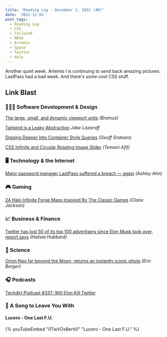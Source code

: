 ```yaml
---
title: 'Reading Log - December 2, 2022 (#8)'
date: '2022-12-02'
post_tags:
  - Reading Log
  - CSS
  - Tailwind
  - NASA
  - Artemis
  - Space
  - Twitter
  - Halo
---
```


Another quiet week. Artemis I is continuing to send back amazing pictures. LastPass had a bad week. And there's some cool CSS stuff.
<!-- excerpt -->

## Link Blast

### 👨🏼‍💻 Software Development & Design

[The large, small, and dynamic viewport units](https://web.dev/viewport-units/) _(Bramus)_

[Tailwind is a Leaky Abstraction](https://jakelazaroff.com/words/tailwind-is-a-leaky-abstraction/) _Jake Lazaroff_

[Digging Deeper Into Container Style Queries](https://css-tricks.com/digging-deeper-into-container-style-queries/) _(Geoff Graham)_

[CSS Infinite and Circular Rotating Image Slider](https://css-tricks.com/css-only-infinite-and-circular-image-slider/) _(Temani Afif)_

### 🖥 Technology & the Internet

[Major password manager LastPass suffered a breach — again](https://www.npr.org/2022/12/01/1140076375/major-password-manager-lastpass-suffered-a-breach-again) _(Ashley Ahn)_

### 🎮 Gaming

[24 Halo Infinite Forge Maps Inspired By The Classic Games](https://kotaku.com/halo-infinite-forge-classic-maps-blood-gulch-1849838429) _(Claire Jackson)_

### 📈 Business & Finance

[Twitter has lost 50 of its top 100 advertisers since Elon Musk took over, report says](https://www.npr.org/2022/11/25/1139180002/twitter-loses-50-top-advertisers-elon-musk) *(Halisia Hubbard)*

### 🔬 Science

[Orion flies far beyond the Moon, returns an instantly iconic photo](https://arstechnica.com/science/2022/11/orion-flies-far-beyond-the-moon-returns-an-instantly-iconic-photo/) _(Eric Berger)_

### 🎧 Podcasts

[Techdirt Podcast #337: Will Elon Kill Twitter](https://www.techdirt.com/2022/11/23/techdirt-podcast-episode-337-will-elon-kill-twitter/)

### 🎵 A Song to Leave You With

#### Lucero - One Last F.U.

{% youTubeEmbed "0TwVOs8erh0" "Lucero - One Last F.U." %}
